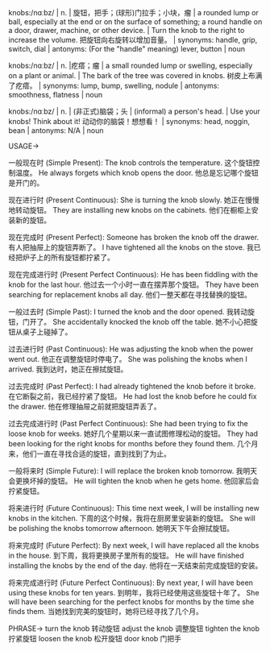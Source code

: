 knobs:/nɑːbz/ | n. | 旋钮，把手；(球形)门拉手；小块，瘤 | a rounded lump or ball, especially at the end or on the surface of something; a round handle on a door, drawer, machine, or other device. |  Turn the knob to the right to increase the volume.  把旋钮向右旋转以增加音量。 | synonyms: handle, grip, switch, dial | antonyms:  (For the "handle" meaning) lever, button | noun

knobs:/nɑːbz/ | n. |疙瘩；瘤 | a small rounded lump or swelling, especially on a plant or animal. | The bark of the tree was covered in knobs.  树皮上布满了疙瘩。 | synonyms: lump, bump, swelling, nodule | antonyms: smoothness, flatness | noun

knobs:/nɑːbz/ | n. | (非正式)脑袋；头 | (informal) a person's head. | Use your knobs! Think about it!  动动你的脑袋！想想看！ | synonyms: head, noggin, bean | antonyms: N/A | noun


USAGE->

一般现在时 (Simple Present):
The knob controls the temperature.  这个旋钮控制温度。
He always forgets which knob opens the door. 他总是忘记哪个旋钮是开门的。

现在进行时 (Present Continuous):
She is turning the knob slowly. 她正在慢慢地转动旋钮。
They are installing new knobs on the cabinets. 他们在橱柜上安装新的旋钮。

现在完成时 (Present Perfect):
Someone has broken the knob off the drawer. 有人把抽屉上的旋钮弄断了。
I have tightened all the knobs on the stove. 我已经把炉子上的所有旋钮都拧紧了。

现在完成进行时 (Present Perfect Continuous):
He has been fiddling with the knob for the last hour. 他过去一个小时一直在摆弄那个旋钮。
They have been searching for replacement knobs all day. 他们一整天都在寻找替换的旋钮。


一般过去时 (Simple Past):
I turned the knob and the door opened. 我转动旋钮，门开了。
She accidentally knocked the knob off the table. 她不小心把旋钮从桌子上碰掉了。

过去进行时 (Past Continuous):
He was adjusting the knob when the power went out.  他正在调整旋钮时停电了。
She was polishing the knobs when I arrived. 我到达时，她正在擦拭旋钮。

过去完成时 (Past Perfect):
I had already tightened the knob before it broke. 在它断裂之前，我已经拧紧了旋钮。
He had lost the knob before he could fix the drawer. 他在修理抽屉之前就把旋钮弄丢了。


过去完成进行时 (Past Perfect Continuous):
She had been trying to fix the loose knob for weeks. 她好几个星期以来一直试图修理松动的旋钮。
They had been looking for the right knobs for months before they found them. 几个月来，他们一直在寻找合适的旋钮，直到找到了为止。


一般将来时 (Simple Future):
I will replace the broken knob tomorrow. 我明天会更换坏掉的旋钮。
He will tighten the knob when he gets home. 他回家后会拧紧旋钮。


将来进行时 (Future Continuous):
This time next week, I will be installing new knobs in the kitchen. 下周的这个时候，我将在厨房里安装新的旋钮。
She will be polishing the knobs tomorrow afternoon. 她明天下午会擦拭旋钮。


将来完成时 (Future Perfect):
By next week, I will have replaced all the knobs in the house. 到下周，我将更换房子里所有的旋钮。
He will have finished installing the knobs by the end of the day. 他将在一天结束前完成旋钮的安装。


将来完成进行时 (Future Perfect Continuous):
By next year, I will have been using these knobs for ten years. 到明年，我将已经使用这些旋钮十年了。
She will have been searching for the perfect knobs for months by the time she finds them. 当她找到完美的旋钮时，她将已经寻找了几个月。



PHRASE->
turn the knob  转动旋钮
adjust the knob 调整旋钮
tighten the knob 拧紧旋钮
loosen the knob 松开旋钮
door knob 门把手
